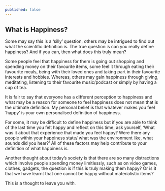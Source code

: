 ```yaml
---
published: false
---
```

## What is Happiness?

Some may say this is a ‘silly’ question, others may be intrigued to find out what the scientific definition is. The true question is can you really define happiness? And if you can, then what does this truly mean?
 
Some people feel that happiness for them is going out shopping and spending money on their favourite items, some feel it through eating their favourite meals, being with their loved ones and taking part in their favourite interests and hobbies. Whereas, others may gain happiness through giving, meditating, listening to their favourite music/podcast or simply by having a cup of tea.
 
It is fair to say that everyone has a different perception to happiness and what may be a reason for someone to feel happiness does not mean that is the ultimate definition. My personal belief is that whatever makes you feel ‘happy’ is your own personalised definition of happiness.
 
For some, it may be difficult to define happiness but if you are able to think of the last time you felt happy and reflect on this time, ask yourself, ‘What was it about that experience that made you feel happy? Were there any people within your happiness state/ what was the environment like, what sounds did you hear?’ All of these factors may help contribute to your definition of what happiness is.
 
Another thought about today’s society is that there are so many distractions which involve people spending money limitlessly, such as on video games, clothes, gadgets, the question is if this is truly making them happy? Or is it that we have learnt that one cannot be happy without materialistic items?
 
This is a thought to leave you with.